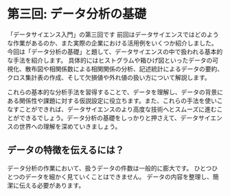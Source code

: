 第三回: データ分析の基礎
================

「データサイエンス入門」の第三回です
前回はデータサイエンスではどのような作業があるのか、また実際の企業における活用例をいくつか紹介しました。
今回は「データ分析の基礎」と題して、データサイエンスの中で扱われる基本的な手法を紹介します。
具体的にはヒストグラムや箱ひげ図といったデータの可視化、散布図や相関係数による相関関係の分析、記述統計によるデータの要約、クロス集計表の作成、そして欠損値や外れ値の扱い方について解説します。

これらの基本的な分析手法を習得することで、データを理解し、データの背景にある関係性や課題に対する仮説設定に役立ちます。また、これらの手法を使いこなすことができれば、データサイエンスのより高度な技術へとスムーズに進むことができるでしょう。データ分析の基礎をしっかりと押さえて、データサイエンスの世界への理解を深めていきましょう。

## データの特徴を伝えるには？

データ分析の作業において、扱うデータの件数は一般的に膨大です。
ひとつひとつのデータを細かく見ていくことはできません。
データの内容を整理し、簡潔に伝える必要があります。


